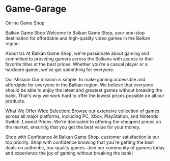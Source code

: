 # Game-Garage
Online Game Shop


Balkan Game Shop
Welcome to Balkan Game Shop, your one-stop destination for affordable and high-quality video games in the Balkan region.

About Us
At Balkan Game Shop, we're passionate about gaming and committed to providing gamers across the Balkans with access to their
favorite titles at the best prices. Whether you're a casual player or a hardcore gamer, we've got something for everyone.

Our Mission
Our mission is simple: to make gaming accessible and affordable for everyone in the Balkan region.
We believe that everyone should be able to enjoy the latest and greatest games without breaking the bank.
That's why we work hard to offer the lowest prices possible on all our products.

What We Offer
Wide Selection: Browse our extensive collection of games across all major platforms, including PC, Xbox, PlayStation, and Nintendo Switch.
Lowest Prices: We're dedicated to offering the cheapest prices on the market, ensuring that you get the best value for your money.

Shop with Confidence
At Balkan Game Shop, customer satisfaction is our top priority. Shop with confidence knowing that you're getting the best deals on authentic,
top-quality games. Join our community of gamers today and experience the joy of gaming without breaking the bank!
